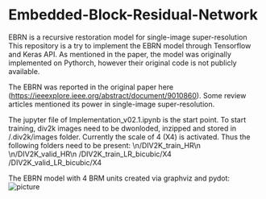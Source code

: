 # Embedded-Block-Residual-Network
EBRN is a recursive restoration model for single-image super-resolution
This repository is a try to implement the EBRN model through Tensorflow and Keras API. As mentioned in the paper, the model was originally implemented on Pythorch, however their original code is not publicly available.

The EBRN was reported in the original paper here (https://ieeexplore.ieee.org/abstract/document/9010860). Some review articles mentioned its power in single-image super-resolution.

The jupyter file of Implementation_v02.1.ipynb is the start point.
To start training, div2k images need to be dwonloded, inzipped and stored in /.div2k/images folder. Currently the scale of 4 (X4) is activated. Thus the following folders need to be present:
\n/DIV2K_train_HR\n
\n/DIV2K_valid_HR\n
/DIV2K_train_LR_bicubic/X4 
/DIV2K_valid_LR_bicubic/X4

The EBRN model with 4 BRM units created via graphviz and pydot: ![picture](https://github.com/alilajevardi/Embedded-Block-Residual-Network/blob/master/assets/SR_EBRNet_v02.1.png)
